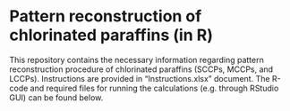 # Pattern reconstruction of chlorinated paraffins (in R)

This repository contains the necessary information regarding pattern reconstruction procedure of chlorinated paraffins (SCCPs, MCCPs, and LCCPs). 
Instructions are provided in “Instructions.xlsx” document. The R-code and required files for running the calculations (e.g. through RStudio GUI) can be found below. 

